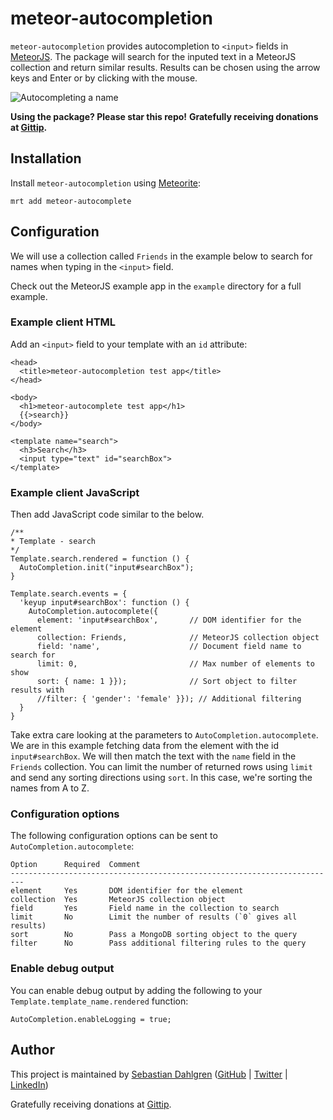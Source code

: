 meteor-autocompletion
=====================

`meteor-autocompletion` provides autocompletion to `<input>` fields in [MeteorJS](https://meteor.com). The package will search for the inputed text in a MeteorJS collection and return similar results. Results can be chosen using the arrow keys and Enter or by clicking with the mouse.

![Autocompleting a name](https://raw.github.com/sebdah/meteor-autocompletion/master/docs/example.png)

**Using the package? Please star this repo!**
**Gratefully receiving donations at [Gittip](https://www.gittip.com/sebdah/).**

Installation
------------

Install `meteor-autocompletion` using [Meteorite](http://oortcloud.github.io/meteorite/):

    mrt add meteor-autocomplete

Configuration
-------------

We will use a collection called `Friends` in the example below to search for names when typing in the `<input>` field.

Check out the MeteorJS example app in the `example` directory for a full example.

### Example client HTML

Add an `<input>` field to your template with an `id` attribute:

    <head>
      <title>meteor-autocompletion test app</title>
    </head>

    <body>
      <h1>meteor-autocomplete test app</h1>
      {{>search}}
    </body>

    <template name="search">
      <h3>Search</h3>
      <input type="text" id="searchBox">
    </template>

### Example client JavaScript

Then add JavaScript code similar to the below.

    /**
    * Template - search
    */
    Template.search.rendered = function () {
      AutoCompletion.init("input#searchBox");
    }

    Template.search.events = {
      'keyup input#searchBox': function () {
        AutoCompletion.autocomplete({
          element: 'input#searchBox',       // DOM identifier for the element
          collection: Friends,              // MeteorJS collection object
          field: 'name',                    // Document field name to search for
          limit: 0,                         // Max number of elements to show
          sort: { name: 1 }});              // Sort object to filter results with
          //filter: { 'gender': 'female' }}); // Additional filtering
      }
    }

Take extra care looking at the parameters to `AutoCompletion.autocomplete`. We are in this example fetching data from the element with the id `input#searchBox`. We will then match the text with the `name` field in the `Friends` collection. You can limit the number of returned rows using `limit` and send any sorting directions using `sort`. In this case, we're sorting the names from A to Z.

### Configuration options

The following configuration options can be sent to `AutoCompletion.autocomplete`:

    Option      Required  Comment
    -------------------------------------------------------------------------
    element     Yes       DOM identifier for the element
    collection  Yes       MeteorJS collection object
    field       Yes       Field name in the collection to search
    limit       No        Limit the number of results (`0` gives all results)
    sort        No        Pass a MongoDB sorting object to the query
    filter      No        Pass additional filtering rules to the query

### Enable debug output

You can enable debug output by adding the following to your `Template.template_name.rendered` function:

    AutoCompletion.enableLogging = true;

Author
------

This project is maintained by [Sebastian Dahlgren](http://www.sebastiandahlgren.se) ([GitHub](https://github.com/sebdah) | [Twitter](https://twitter.com/sebdah) | [LinkedIn](http://www.linkedin.com/in/sebastiandahlgren))

Gratefully receiving donations at [Gittip](https://www.gittip.com/sebdah/).

